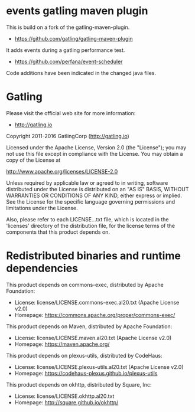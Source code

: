 events gatling maven plugin
===========================

This is build on a fork of the gatling-maven-plugin.
* https://github.com/gatling/gatling-maven-plugin

It adds events during a gatling performance test.
* https://github.com/perfana/event-scheduler

Code additions have been indicated in the changed java files.

Gatling
=======

Please visit the official web site for more information:

  * http://gatling.io

Copyright 2011-2016 GatlingCorp (http://gatling.io)

Licensed under the Apache License, Version 2.0 (the "License");
you may not use this file except in compliance with the License.
You may obtain a copy of the License at

  http://www.apache.org/licenses/LICENSE-2.0

Unless required by applicable law or agreed to in writing, software
distributed under the License is distributed on an "AS IS" BASIS,
WITHOUT WARRANTIES OR CONDITIONS OF ANY KIND, either express or implied.
See the License for the specific language governing permissions and
limitations under the License.

Also, please refer to each LICENSE.<component>.<licenseType>.txt file, which
is located in the 'licenses' directory of the distribution file, for the
license terms of the components that this product depends on.

Redistributed binaries and runtime dependencies
===============================================

This product depends on commons-exec, distributed by Apache Foundation:

  * License: license/LICENSE.commons-exec.al20.txt (Apache License v2.0)
  * Homepage: https://commons.apache.org/proper/commons-exec/

This product depends on Maven, distributed by Apache Foundation:

  * License: license/LICENSE.maven.al20.txt (Apache License v2.0)
  * Homepage: https://maven.apache.org/

This product depends on plexus-utils, distributed by CodeHaus:

  * License: license/LICENSE.plexus-utils.al20.txt (Apache License v2.0)
  * Homepage: https://codehaus-plexus.github.io/plexus-utils

This product depends on okhttp, distributed by Square, Inc:

* License: license/LICENSE.okhttp.al20.txt
* Homepage: http://square.github.io/okhttp/
